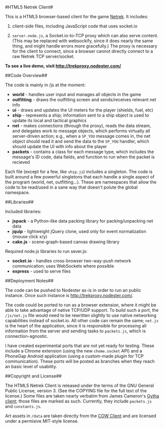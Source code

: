 #HTML5 Netrek Client#

This is a HTML5 browser-based client for the game [Netrek](http://www.netrek.org/).  It includes:

  1. client-side files, including JavaScript code that uses socket.io

  2. `server.node.js`, a Socket.io-to-TCP proxy which can also serve content.  (This may be replaced with websockify, since it does nearly the same thing, and might handle errors more gracefully.)  The proxy is necessary for the client to connect, since a browser cannot directly connect to a raw Netrek TCP server/socket.

**To see a live demo, visit http://trekproxy.nodester.com/**

##Code Overview##

The code is mainly in /js at the moment:

* **world** - handles user input and manages all objects in the game
* **outfitting** - draws the outfitting screen and sends/receives relevant net info
* **ui** - draws and updates the UI meters for the player (shields, fuel, etc)
* **ship** - represents a ship; information sent to a ship object is used to update its local and tactical graphics
* **net** - makes connections (through the proxy), reads the data stream, and delegates work to message objects, which performs virtually all server-driven action; e.g., when a `SP_YOU` message comes in, the net object should read it and send the data to the `SP_YOU` handler, which should update the UI with info about the player
* **packets** - contains a class for each message type, which includes the message's ID code, data fields, and function to run when the packet is recieved

Each file (except for a few, like `ship.js`) includes a singleton.  The code is built around a few powerful singletons that each handle a single aspect of the program (world, net, outfitting...).  These are namespaces that allow the code to be read/used in a sane way that doesn't polute the global namespace.

##Libraries##

Included libraries:

* **jspack** - a Python-like data packing library for packing/unpacking net data
* **jquip** - lightweight jQuery clone, used only for event normalization (mouse click x/y)
* **cake.js** - scene-graph-based canvas drawing library

Required node.js libraries to run sever.js:

* **socket.io** - handles cross-browser two-way-push network communication; uses WebSockets where possible
* **express** - used to serve files

##Deployment Notes##

The code can be pushed to Nodester as-is in order to run an public instance. Once such instance is http://trekproxy.nodester.com/.

The code could be ported to run as a browser extension, where it might be able to take advantage of native TCP/UDP support. To build such a port, the `/js/net.js` file would need to be rewritten slightly to use native networking capabilities instead of socket.io. All other code can remain the same; `net.js` is the heart of the application, since it is responsible for processing all information from the server and sending tasks to `packets.js`, which is connection-agnostic.

I have created experimental ports that are not yet ready for testing. These include a Chrome extension (using the new `chome.socket` API) and a PhoneGap Android application (using a custom-made plugin for TCP communication). These ports will be posted as branches when they reach an basic level of usability.

##Copyright and License##

The HTML5 Netrek Client is released under the terms of the GNU General Public License, version 3. (See the COPYING file for the full text of the license.) Some files are taken nearly verbatim from James Cameron's [Gytha client](http://quozl.us.netrek.org/gytha/); those files are marked as such.
Currently, they include `packets.js` and `constants.js`.

Art assets in `/data` are taken directly from the [COW Client](http://www.netrek.org/downloads/clients/#cow) and are licensed under a permisive MIT-style license.


